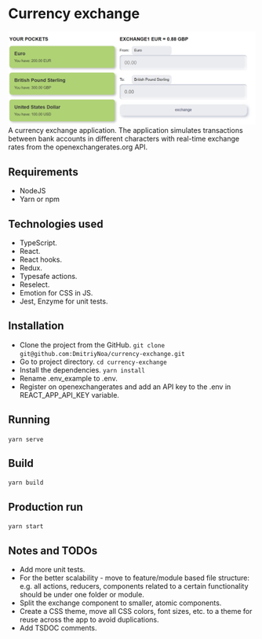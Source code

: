 # Currency exchange
![intro](./docs/assets/preview.png)
A currency exchange application. The application simulates transactions between bank accounts in different characters with real-time exchange rates from the openexchangerates.org API.

## Requirements
- NodeJS
- Yarn or npm

## Technologies used
- TypeScript.
- React.
- React hooks.
- Redux.
- Typesafe actions.
- Reselect.
- Emotion for CSS in JS.
- Jest, Enzyme for unit tests.

## Installation
- Clone the project from the GitHub.
  ```git clone git@github.com:DmitriyNoa/currency-exchange.git```   
- Go to project directory.
  ```cd currency-exchange```
- Install the dependencies.
  ```yarn install```
- Rename .env_example to .env.
- Register on openexchangerates and add an API key to the .env in REACT_APP_API_KEY variable.

## Running
```yarn serve```

## Build
```yarn build```

## Production run
```yarn start```

## Notes and TODOs
- Add more unit tests.
- For the better scalability - move to feature/module based file structure: e.g. all actions, reducers, components related to a certain functionality should be under one folder or module. 
- Split the exchange component to smaller, atomic components.
- Create a CSS theme, move all CSS colors, font sizes, etc. to a theme for reuse across the app to avoid duplications.
- Add TSDOC comments.
